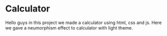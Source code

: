 # Calculator
Hello guys in this project we made a calculator using html, css and js. Here we gave a neumorphism effect to calculator with light theme.
